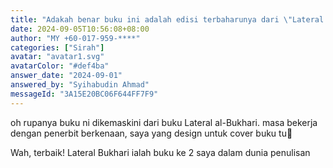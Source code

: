 ```yaml
---
title: "Adakah benar buku ini adalah edisi terbaharunya dari \"Lateral al-Bukhari\" dan reka bentuk sampulnya hasil rekaan anda?"
date: 2024-09-05T10:56:08+08:00
author: "MY +60-017-959-****"
categories: ["Sirah"]
avatar: "avatar1.svg"
avatarColor: "#def4ba"
answer_date: "2024-09-01"
answered_by: "Syihabudin Ahmad"
messageId: "3A15E20BC06F644FF7F9"
---
```


oh rupanya buku ni dikemaskini dari buku Lateral al-Bukhari. masa bekerja dengan penerbit berkenaan, saya yang design untuk cover buku tu🫢

<!--more-->

Wah, terbaik! Lateral Bukhari ialah buku ke 2 saya dalam dunia penulisan
